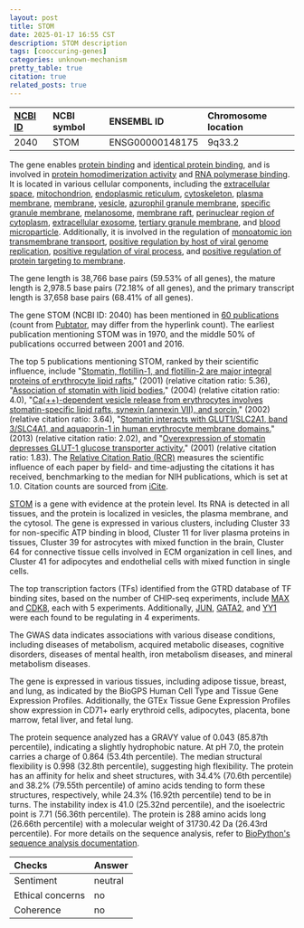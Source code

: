 ```yaml
---
layout: post
title: STOM
date: 2025-01-17 16:55 CST
description: STOM description
tags: [cooccuring-genes]
categories: unknown-mechanism
pretty_table: true
citation: true
related_posts: true
---
```




| [NCBI ID](https://www.ncbi.nlm.nih.gov/gene/2040) | NCBI symbol | ENSEMBL ID | Chromosome location |
| :-------- | :------- | :-------- | :------- |
| 2040  | STOM | ENSG00000148175 | 9q33.2 |



The gene enables [protein binding](https://amigo.geneontology.org/amigo/term/GO:0005515) and [identical protein binding](https://amigo.geneontology.org/amigo/term/GO:0042802), and is involved in [protein homodimerization activity](https://amigo.geneontology.org/amigo/term/GO:0042803) and [RNA polymerase binding](https://amigo.geneontology.org/amigo/term/GO:0070063). It is located in various cellular components, including the [extracellular space](https://amigo.geneontology.org/amigo/term/GO:0005615), [mitochondrion](https://amigo.geneontology.org/amigo/term/GO:0005739), [endoplasmic reticulum](https://amigo.geneontology.org/amigo/term/GO:0005783), [cytoskeleton](https://amigo.geneontology.org/amigo/term/GO:0005856), [plasma membrane](https://amigo.geneontology.org/amigo/term/GO:0005886), [membrane](https://amigo.geneontology.org/amigo/term/GO:0016020), [vesicle](https://amigo.geneontology.org/amigo/term/GO:0031982), [azurophil granule membrane](https://amigo.geneontology.org/amigo/term/GO:0035577), [specific granule membrane](https://amigo.geneontology.org/amigo/term/GO:0035579), [melanosome](https://amigo.geneontology.org/amigo/term/GO:0042470), [membrane raft](https://amigo.geneontology.org/amigo/term/GO:0045121), [perinuclear region of cytoplasm](https://amigo.geneontology.org/amigo/term/GO:0048471), [extracellular exosome](https://amigo.geneontology.org/amigo/term/GO:0070062), [tertiary granule membrane](https://amigo.geneontology.org/amigo/term/GO:0070821), and [blood microparticle](https://amigo.geneontology.org/amigo/term/GO:0072562). Additionally, it is involved in the regulation of [monoatomic ion transmembrane transport](https://amigo.geneontology.org/amigo/term/GO:0034765), [positive regulation by host of viral genome replication](https://amigo.geneontology.org/amigo/term/GO:0044829), [positive regulation of viral process](https://amigo.geneontology.org/amigo/term/GO:0048524), and [positive regulation of protein targeting to membrane](https://amigo.geneontology.org/amigo/term/GO:0090314).


The gene length is 38,766 base pairs (59.53% of all genes), the mature length is 2,978.5 base pairs (72.18% of all genes), and the primary transcript length is 37,658 base pairs (68.41% of all genes).


The gene STOM (NCBI ID: 2040) has been mentioned in [60 publications](https://pubmed.ncbi.nlm.nih.gov/?term=%22STOM%22) (count from [Pubtator](https://academic.oup.com/nar/article/47/W1/W587/5494727), may differ from the hyperlink count). The earliest publication mentioning STOM was in 1970, and the middle 50% of publications occurred between 2001 and 2016.


The top 5 publications mentioning STOM, ranked by their scientific influence, include "[Stomatin, flotillin-1, and flotillin-2 are major integral proteins of erythrocyte lipid rafts.](https://pubmed.ncbi.nlm.nih.gov/11159550)" (2001) (relative citation ratio: 5.36), "[Association of stomatin with lipid bodies.](https://pubmed.ncbi.nlm.nih.gov/15024010)" (2004) (relative citation ratio: 4.0), "[Ca(++)-dependent vesicle release from erythrocytes involves stomatin-specific lipid rafts, synexin (annexin VII), and sorcin.](https://pubmed.ncbi.nlm.nih.gov/11895795)" (2002) (relative citation ratio: 3.64), "[Stomatin interacts with GLUT1/SLC2A1, band 3/SLC4A1, and aquaporin-1 in human erythrocyte membrane domains.](https://pubmed.ncbi.nlm.nih.gov/23219802)" (2013) (relative citation ratio: 2.02), and "[Overexpression of stomatin depresses GLUT-1 glucose transporter activity.](https://pubmed.ncbi.nlm.nih.gov/11287341)" (2001) (relative citation ratio: 1.83). The [Relative Citation Ratio (RCR)](https://journals.plos.org/plosbiology/article?id=10.1371/journal.pbio.1002541) measures the scientific influence of each paper by field- and time-adjusting the citations it has received, benchmarking to the median for NIH publications, which is set at 1.0. Citation counts are sourced from [iCite](https://icite.od.nih.gov).


[STOM](https://www.proteinatlas.org/ENSG00000148175-STOM) is a gene with evidence at the protein level. Its RNA is detected in all tissues, and the protein is localized in vesicles, the plasma membrane, and the cytosol. The gene is expressed in various clusters, including Cluster 33 for non-specific ATP binding in blood, Cluster 11 for liver plasma proteins in tissues, Cluster 39 for astrocytes with mixed function in the brain, Cluster 64 for connective tissue cells involved in ECM organization in cell lines, and Cluster 41 for adipocytes and endothelial cells with mixed function in single cells.


The top transcription factors (TFs) identified from the GTRD database of TF binding sites, based on the number of CHIP-seq experiments, include [MAX](https://www.ncbi.nlm.nih.gov/gene/4149) and [CDK8](https://www.ncbi.nlm.nih.gov/gene/1024), each with 5 experiments. Additionally, [JUN](https://www.ncbi.nlm.nih.gov/gene/3725), [GATA2](https://www.ncbi.nlm.nih.gov/gene/2624), and [YY1](https://www.ncbi.nlm.nih.gov/gene/7528) were each found to be regulating in 4 experiments.



The GWAS data indicates associations with various disease conditions, including diseases of metabolism, acquired metabolic diseases, cognitive disorders, diseases of mental health, iron metabolism diseases, and mineral metabolism diseases.



The gene is expressed in various tissues, including adipose tissue, breast, and lung, as indicated by the BioGPS Human Cell Type and Tissue Gene Expression Profiles. Additionally, the GTEx Tissue Gene Expression Profiles show expression in CD71+ early erythroid cells, adipocytes, placenta, bone marrow, fetal liver, and fetal lung.




The protein sequence analyzed has a GRAVY value of 0.043 (85.87th percentile), indicating a slightly hydrophobic nature. At pH 7.0, the protein carries a charge of 0.864 (53.4th percentile). The median structural flexibility is 0.998 (32.8th percentile), suggesting high flexibility. The protein has an affinity for helix and sheet structures, with 34.4% (70.6th percentile) and 38.2% (79.55th percentile) of amino acids tending to form these structures, respectively, while 24.3% (16.92th percentile) tend to be in turns. The instability index is 41.0 (25.32nd percentile), and the isoelectric point is 7.71 (56.36th percentile). The protein is 288 amino acids long (26.66th percentile) with a molecular weight of 31730.42 Da (26.43rd percentile). For more details on the sequence analysis, refer to [BioPython's sequence analysis documentation](https://biopython.org/docs/1.75/api/Bio.SeqUtils.ProtParam.html).





| Checks    | Answer |
| :-------- | :------- |
| Sentiment  | neutral   |
| Ethical concerns | no     |
| Coherence    | no    |